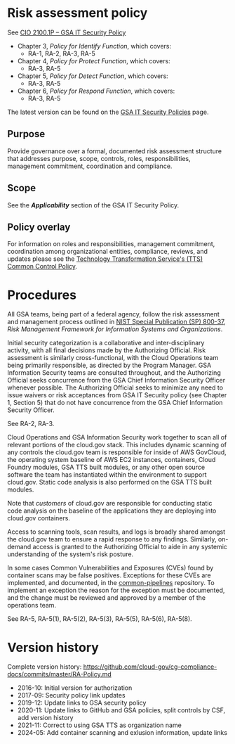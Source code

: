 # Risk assessment policy

See [CIO 2100.1P – GSA IT Security Policy](https://www.gsa.gov/directives/files?file=2024-02%2FCC048589%20Final%20Directive%20CIO%202100.1P%20GSA%20Information%20Technology%20Security%20Policy.pdf)

- Chapter 3, _Policy for Identify Function_, which covers:
  - RA-1, RA-2, RA-3, RA-5
- Chapter 4, _Policy for Protect Function_, which covers:
  - RA-3, RA-5
- Chapter 5, _Policy for Detect Function_, which covers:
  - RA-3, RA-5
- Chapter 6, _Policy for Respond Function_, which covers:
  - RA-3, RA-5

The latest version can be found on the [GSA IT Security Policies](https://www.gsa.gov/policy-regulations/policy/information-technology-policy/gsa-it-security-policies) page.

## Purpose

Provide governance over a formal, documented risk assessment structure that addresses purpose, scope, controls, roles, responsibilities, management commitment, coordination and compliance.

## Scope

See the **_Applicability_** section of the GSA IT Security Policy.

## Policy overlay

For information on roles and responsibilities, management commitment, coordination among organizational entities, compliance, reviews, and updates please see the [Technology Transformation Service's (TTS) Common Control Policy](https://github.com/cloud-gov/cg-compliance-docs/blob/master/TTS-Common-Control-Policy.md).

<!-- x
changequote(`{{', `}}')
include({{bq_tts.md}})
x -->

# Procedures

All GSA teams, being part of a federal agency, follow the risk assessment and management process outlined in [NIST Special Publication (SP) 800-37](https://nvlpubs.nist.gov/nistpubs/SpecialPublications/NIST.SP.800-37r2.pdf), _Risk Management Framework for
Information Systems and Organizations_.

Initial security categorization is a collaborative and inter-disciplinary activity, with all final decisions made by the Authorizing Official. Risk assessment is similarly cross-functional, with the Cloud Operations team being primarily responsible, as directed by the Program Manager. GSA Information Security teams are consulted throughout, and the Authorizing Official seeks concurrence from the GSA Chief Information Security Officer whenever possible. The Authorizing Official seeks to minimize any need to issue waivers or risk acceptances from GSA IT Security policy (see Chapter 1, Section 5) that do not have concurrence from the GSA Chief Information Security Officer.

See RA-2, RA-3.

Cloud Operations and GSA Information Security work together to scan all of relevant portions of the cloud.gov stack. This includes dynamic scanning of any controls the cloud.gov team is responsible for inside of AWS GovCloud, the operating system baseline of AWS EC2 instances, containers, Cloud Foundry modules, GSA TTS built modules, or any other open source software the team has instantiated within the environment to support cloud.gov. Static code analysis is also performed on the GSA TTS built modules.

Note that _customers_ of cloud.gov are responsible for conducting static code analysis on the baseline of the applications they are deploying into cloud.gov containers.

Access to scanning tools, scan results, and logs is broadly shared amongst the cloud.gov team to ensure a rapid response to any findings. Similarly, on-demand access is granted to the Authorizing Official to aide in any systemic understanding of the system's risk posture.

In some cases Common Vulnerabilities and Exposures (CVEs) found by container scans may be false positives. Exceptions for these CVEs are implemented, and documented, in the [common-pipelines](https://github.com/cloud-gov/common-pipelines/blob/main/container/grype.yaml) repository. To implement an exception the reason for the exception must be documented, and the change must be reviewed and approved by a member of the operations team.

See RA-5, RA-5(1), RA-5(2), RA-5(3), RA-5(5), RA-5(6), RA-5(8).

# Version history

Complete version history: https://github.com/cloud-gov/cg-compliance-docs/commits/master/RA-Policy.md

- 2016-10: Initial version for authorization
- 2017-09: Security policy link updates
- 2019-12: Update links to GSA security policy
- 2020-11: Update links to GitHub and GSA policies, split controls by CSF, add version history
- 2021-11: Correct to using GSA TTS as organization name
- 2024-05: Add container scanning and exlusion information, update links
